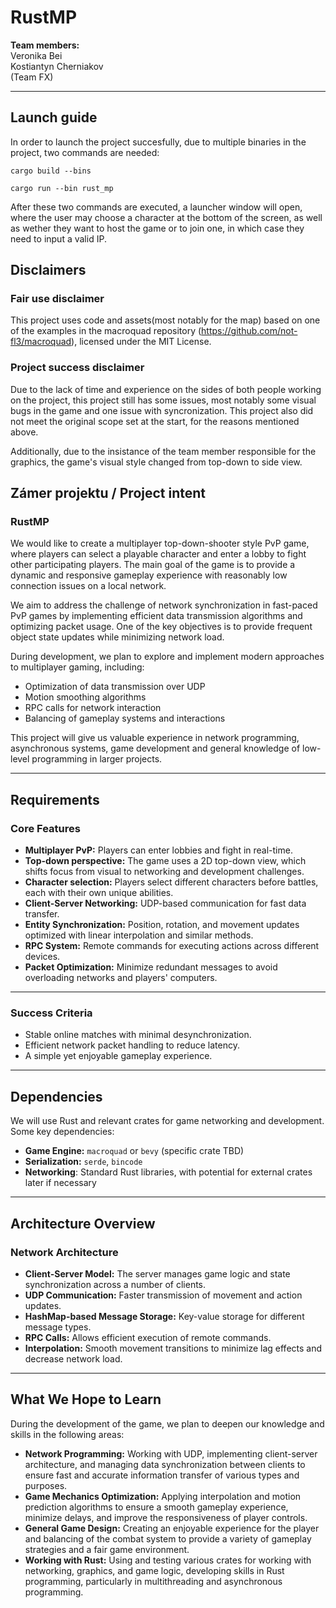 # RustMP

**Team members:**  
Veronika Bei  
Kostiantyn Cherniakov  
(Team FX)  

---

## Launch guide
In order to launch the project succesfully, due to multiple binaries in the project, two commands are needed:

`cargo build --bins`

`cargo run --bin rust_mp`

After these two commands are executed, a launcher window will open, where the user may choose a character at the bottom of the screen, as well as wether they want to host the game or to join one, in which case they need to input a valid IP.

## Disclaimers

### Fair use disclaimer
This project uses code and assets(most notably for the map) based on one of the examples in the macroquad repository (https://github.com/not-fl3/macroquad), licensed under the MIT License.

### Project success disclaimer
Due to the lack of time and experience on the sides of both people working on the project, this project still has some issues, most notably some visual bugs in the game and one issue with syncronization. This project also did not meet the original scope set at the start, for the reasons mentioned above.

Additionally, due to the insistance of the team member responsible for the graphics, the game's visual style changed from top-down to side view.



## Zámer projektu / Project intent

### RustMP

We would like to create a multiplayer top-down-shooter style PvP game, where players can select a playable character and enter a lobby to fight other participating players. The main goal of the game is to provide a dynamic and responsive gameplay experience with reasonably low connection issues on a local network.

We aim to address the challenge of network synchronization in fast-paced PvP games by implementing efficient data transmission algorithms and optimizing packet usage. One of the key objectives is to provide frequent object state updates while minimizing network load.

During development, we plan to explore and implement modern approaches to multiplayer gaming, including:

- Optimization of data transmission over UDP
- Motion smoothing algorithms
- RPC calls for network interaction
- Balancing of gameplay systems and interactions

This project will give us valuable experience in network programming, asynchronous systems, game development and general knowledge of low-level programming in larger projects.

---

## Requirements

### Core Features

- **Multiplayer PvP:** Players can enter lobbies and fight in real-time.
- **Top-down perspective:** The game uses a 2D top-down view, which shifts focus from visual to networking and development challenges.
- **Character selection:** Players select different characters before battles, each with their own unique abilities.
- **Client-Server Networking:** UDP-based communication for fast data transfer.
- **Entity Synchronization:** Position, rotation, and movement updates optimized with linear interpolation and similar methods.
- **RPC System:** Remote commands for executing actions across different devices.
- **Packet Optimization:** Minimize redundant messages to avoid overloading networks and players' computers.

---

### Success Criteria

- Stable online matches with minimal desynchronization.
- Efficient network packet handling to reduce latency.
- A simple yet enjoyable gameplay experience.

---

## Dependencies

We will use Rust and relevant crates for game networking and development. Some key dependencies:

- **Game Engine:** `macroquad` or `bevy` (specific crate TBD)
- **Serialization:** `serde`, `bincode`
- **Networking**: Standard Rust libraries, with potential for external crates later if necessary

---

## Architecture Overview

### Network Architecture

- **Client-Server Model:** The server manages game logic and state synchronization across a number of clients.
- **UDP Communication:** Faster transmission of movement and action updates.
- **HashMap-based Message Storage:** Key-value storage for different message types.
- **RPC Calls:** Allows efficient execution of remote commands.
- **Interpolation:** Smooth movement transitions to minimize lag effects and decrease network load.

---

## What We Hope to Learn

During the development of the game, we plan to deepen our knowledge and skills in the following areas:

- **Network Programming:** Working with UDP, implementing client-server architecture, and managing data synchronization between clients to ensure fast and accurate information transfer of various types and purposes.
- **Game Mechanics Optimization:** Applying interpolation and motion prediction algorithms to ensure a smooth gameplay experience, minimize delays, and improve the responsiveness of player controls.
- **General Game Design:** Creating an enjoyable experience for the player and balancing of the combat system to provide a variety of gameplay strategies and a fair game environment.
- **Working with Rust:** Using and testing various crates for working with networking, graphics, and game logic, developing skills in Rust programming, particularly in multithreading and asynchronous programming.
